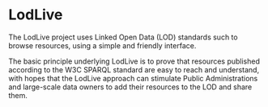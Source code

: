 LodLive
=======

The LodLive project uses Linked Open Data (LOD) standards such to browse resources, using a simple and friendly interface.

The basic principle underlying LodLive is to prove that resources published according to the W3C SPARQL standard are easy to reach and understand, with hopes that the LodLive approach can stimulate Public Administrations and large-scale data owners to add their resources to the LOD and share them.

